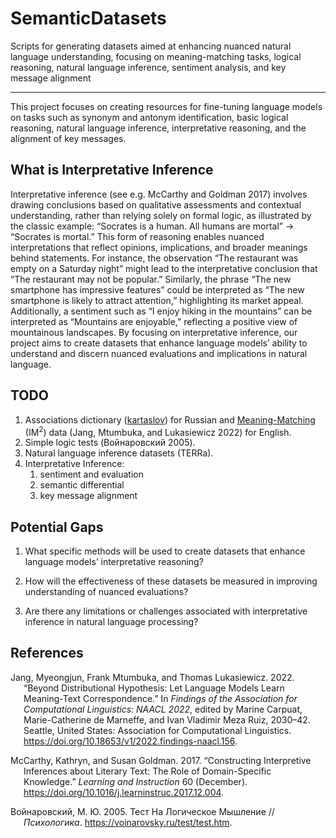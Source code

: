 # SemanticDatasets


Scripts for generating datasets aimed at enhancing nuanced natural
language understanding, focusing on meaning-matching tasks, logical
reasoning, natural language inference, sentiment analysis, and key
message alignment

------------------------------------------------------------------------

This project focuses on creating resources for fine-tuning language
models on tasks such as synonym and antonym identification, basic
logical reasoning, natural language inference, interpretative reasoning,
and the alignment of key messages.

## What is Interpretative Inference

Interpretative inference (see e.g. McCarthy and Goldman 2017) involves
drawing conclusions based on qualitative assessments and contextual
understanding, rather than relying solely on formal logic, as
illustrated by the classic example: “Socrates is a human. All humans are
mortal” → “Socrates is mortal.” This form of reasoning enables nuanced
interpretations that reflect opinions, implications, and broader
meanings behind statements. For instance, the observation “The
restaurant was empty on a Saturday night” might lead to the
interpretative conclusion that “The restaurant may not be popular.”
Similarly, the phrase “The new smartphone has impressive features” could
be interpreted as “The new smartphone is likely to attract attention,”
highlighting its market appeal. Additionally, a sentiment such as “I
enjoy hiking in the mountains” can be interpreted as “Mountains are
enjoyable,” reflecting a positive view of mountainous landscapes. By
focusing on interpretative inference, our project aims to create
datasets that enhance language models’ ability to understand and discern
nuanced evaluations and implications in natural language.

## TODO

1.  Associations dictionary
    ([kartaslov](https://github.com/dkulagin/kartaslov)) for Russian and
    [Meaning-Matching](https://github.com/MJ-Jang/beyond-distributional)
    (IM<sup>2</sup>) data (Jang, Mtumbuka, and Lukasiewicz 2022) for
    English.
2.  Simple logic tests (Войнаровский 2005).
3.  Natural language inference datasets (TERRa).
4.  Interpretative Inference:
    1)  sentiment and evaluation
    2)  semantic differential
    3)  key message alignment

## Potential Gaps

1.  What specific methods will be used to create datasets that enhance
    language models’ interpretative reasoning?

2.  How will the effectiveness of these datasets be measured in
    improving understanding of nuanced evaluations?

3.  Are there any limitations or challenges associated with
    interpretative inference in natural language processing?

## References

<div id="refs" class="references csl-bib-body hanging-indent"
entry-spacing="0">

<div id="ref-jang-etal-2022-beyond" class="csl-entry">

Jang, Myeongjun, Frank Mtumbuka, and Thomas Lukasiewicz. 2022. “Beyond
Distributional Hypothesis: Let Language Models Learn Meaning-Text
Correspondence.” In *Findings of the Association for Computational
Linguistics: NAACL 2022*, edited by Marine Carpuat, Marie-Catherine de
Marneffe, and Ivan Vladimir Meza Ruiz, 2030–42. Seattle, United States:
Association for Computational Linguistics.
<https://doi.org/10.18653/v1/2022.findings-naacl.156>.

</div>

<div id="ref-McCarthy-Goldman-2017" class="csl-entry">

McCarthy, Kathryn, and Susan Goldman. 2017. “Constructing Interpretive
Inferences about Literary Text: The Role of Domain-Specific Knowledge.”
*Learning and Instruction* 60 (December).
<https://doi.org/10.1016/j.learninstruc.2017.12.004>.

</div>

<div id="ref-Voinarovsky2005" class="csl-entry">

Войнаровский, М. Ю. 2005. Тест На Логическое Мышление //
*Психологика*. <https://voinarovsky.ru/test/test.htm>.

</div>

</div>
